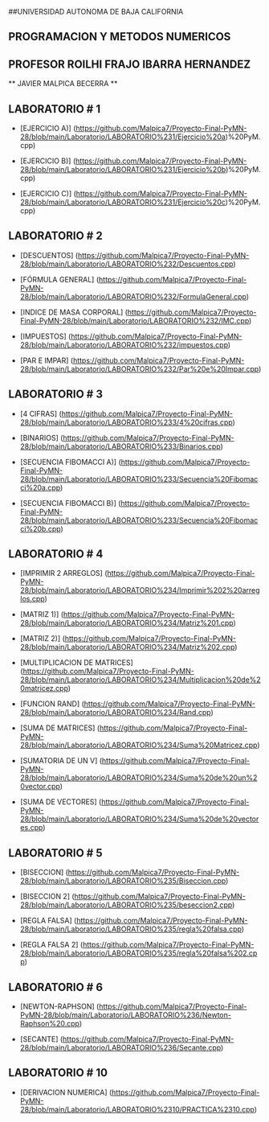 ##UNIVERSIDAD AUTONOMA DE BAJA CALIFORNIA   

  

   

  

## PROGRAMACION Y METODOS NUMERICOS   

  

   

  

## PROFESOR ROILHI FRAJO IBARRA HERNANDEZ   

  

   

  

** JAVIER MALPICA BECERRA **  

  

   

  

## LABORATORIO # 1  

  

- [EJERCICIO A)] (https://github.com/Malpica7/Proyecto-Final-PyMN-28/blob/main/Laboratorio/LABORATORIO%231/Ejercicio%20a)%20PyM.cpp) 

  

- [EJERCICIO B)] (https://github.com/Malpica7/Proyecto-Final-PyMN-28/blob/main/Laboratorio/LABORATORIO%231/Ejercicio%20b)%20PyM.cpp) 

  

- [EJERCICIO C)] (https://github.com/Malpica7/Proyecto-Final-PyMN-28/blob/main/Laboratorio/LABORATORIO%231/Ejercicio%20c)%20PyM.cpp) 

  

   

  

## LABORATORIO # 2  

  

- [DESCUENTOS] (https://github.com/Malpica7/Proyecto-Final-PyMN-28/blob/main/Laboratorio/LABORATORIO%232/Descuentos.cpp) 

  

- [FÓRMULA GENERAL] (https://github.com/Malpica7/Proyecto-Final-PyMN-28/blob/main/Laboratorio/LABORATORIO%232/FormulaGeneral.cpp) 

  

- [INDICE DE MASA CORPORAL] (https://github.com/Malpica7/Proyecto-Final-PyMN-28/blob/main/Laboratorio/LABORATORIO%232/IMC.cpp) 

  

- [IMPUESTOS] (https://github.com/Malpica7/Proyecto-Final-PyMN-28/blob/main/Laboratorio/LABORATORIO%232/impuestos.cpp) 

  

- [PAR E IMPAR] (https://github.com/Malpica7/Proyecto-Final-PyMN-28/blob/main/Laboratorio/LABORATORIO%232/Par%20e%20Impar.cpp) 

  

   

  

## LABORATORIO # 3  

  

- [4 CIFRAS] (https://github.com/Malpica7/Proyecto-Final-PyMN-28/blob/main/Laboratorio/LABORATORIO%233/4%20cifras.cpp) 

  

- [BINARIOS] (https://github.com/Malpica7/Proyecto-Final-PyMN-28/blob/main/Laboratorio/LABORATORIO%233/Binarios.cpp) 

  

- [SECUENCIA FIBOMACCI A)] (https://github.com/Malpica7/Proyecto-Final-PyMN-28/blob/main/Laboratorio/LABORATORIO%233/Secuencia%20Fibomacci%20a.cpp) 

  

- [SECUENCIA FIBOMACCI B)] (https://github.com/Malpica7/Proyecto-Final-PyMN-28/blob/main/Laboratorio/LABORATORIO%233/Secuencia%20Fibomacci%20b.cpp) 

  

   

  

## LABORATORIO # 4  

  

- [IMPRIMIR 2 ARREGLOS] (https://github.com/Malpica7/Proyecto-Final-PyMN-28/blob/main/Laboratorio/LABORATORIO%234/Imprimir%202%20arreglos.cpp) 

  

- [MATRIZ 1)] (https://github.com/Malpica7/Proyecto-Final-PyMN-28/blob/main/Laboratorio/LABORATORIO%234/Matriz%201.cpp) 

  

- [MATRIZ 2)] (https://github.com/Malpica7/Proyecto-Final-PyMN-28/blob/main/Laboratorio/LABORATORIO%234/Matriz%202.cpp) 

  

- [MULTIPLICACION DE MATRICES] (https://github.com/Malpica7/Proyecto-Final-PyMN-28/blob/main/Laboratorio/LABORATORIO%234/Multiplicacion%20de%20matricez.cpp) 

  

- [FUNCION RAND] (https://github.com/Malpica7/Proyecto-Final-PyMN-28/blob/main/Laboratorio/LABORATORIO%234/Rand.cpp) 

 

- [SUMA DE MATRICES] (https://github.com/Malpica7/Proyecto-Final-PyMN-28/blob/main/Laboratorio/LABORATORIO%234/Suma%20Matricez.cpp) 

 

- [SUMATORIA DE UN V] (https://github.com/Malpica7/Proyecto-Final-PyMN-28/blob/main/Laboratorio/LABORATORIO%234/Suma%20de%20un%20vector.cpp) 

  

- [SUMA DE VECTORES] (https://github.com/Malpica7/Proyecto-Final-PyMN-28/blob/main/Laboratorio/LABORATORIO%234/Suma%20de%20vectores.cpp) 

  

  

   

  

## LABORATORIO # 5  

  

- [BISECCION] (https://github.com/Malpica7/Proyecto-Final-PyMN-28/blob/main/Laboratorio/LABORATORIO%235/Biseccion.cpp) 

  

- [BISECCION 2] (https://github.com/Malpica7/Proyecto-Final-PyMN-28/blob/main/Laboratorio/LABORATORIO%235/beseccion2.cpp) 

  

- [REGLA FALSA] (https://github.com/Malpica7/Proyecto-Final-PyMN-28/blob/main/Laboratorio/LABORATORIO%235/regla%20falsa.cpp) 

  

- [REGLA FALSA 2] (https://github.com/Malpica7/Proyecto-Final-PyMN-28/blob/main/Laboratorio/LABORATORIO%235/regla%20falsa%202.cpp) 

  

   

  

## LABORATORIO # 6  

  

- [NEWTON-RAPHSON] (https://github.com/Malpica7/Proyecto-Final-PyMN-28/blob/main/Laboratorio/LABORATORIO%236/Newton-Raphson%20.cpp) 

  

- [SECANTE] (https://github.com/Malpica7/Proyecto-Final-PyMN-28/blob/main/Laboratorio/LABORATORIO%236/Secante.cpp) 

  

   

  

## LABORATORIO # 10  

  

- [DERIVACION NUMERICA] (https://github.com/Malpica7/Proyecto-Final-PyMN-28/blob/main/Laboratorio/LABORATORIO%2310/PRACTICA%2310.cpp) 

 

